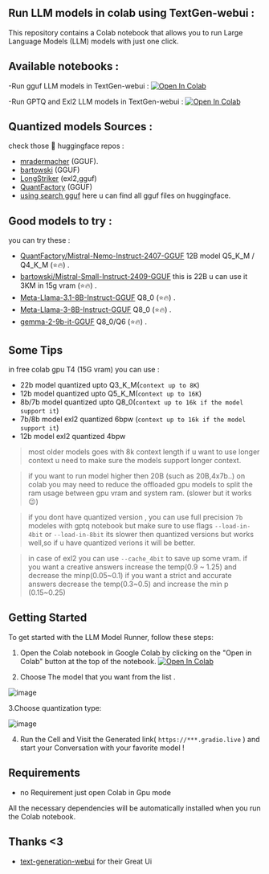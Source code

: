 ## Run LLM models in  colab using TextGen-webui  :  

This repository contains a Colab notebook  that allows you to run Large Language Models (LLM) models with just one click.

## Available notebooks :
-Run gguf LLM models in TextGen-webui :  <a target="_blank" href="https://colab.research.google.com/github/seyf1elislam/LocalLLM_OneClick_Colab/blob/main/Run_any_gguf_model_in_TextGen_webui.ipynb"><img src="https://colab.research.google.com/assets/colab-badge.svg" alt="Open In Colab"/></a>



-Run GPTQ and Exl2 LLM models in TextGen-webui : <a target="_blank" href="https://colab.research.google.com/github/seyf1elislam/LocalLLM_OneClick_Colab/blob/main/Run_any_GPTQ_quantized_models_in_TextGen_webui.ipynb"><img src="https://colab.research.google.com/assets/colab-badge.svg" alt="Open In Colab"/></a>



## Quantized models Sources :
check those 🤗 huggingface repos :
- [mradermacher](https://huggingface.co/mradermacher) (GGUF).
- [bartowski](https://huggingface.co/bartowski) (GGUF)
- [LongStriker](https://huggingface.co/LoneStriker)  (exl2,gguf)
- [QuantFactory](https://huggingface.co/QuantFactory) (GGUF)  
- [using search gguf](https://huggingface.co/models?sort=trending&search=gguf)  here u can find all gguf files on  huggingface.

## Good models to try :
 you can try these :  
- [QuantFactory/Mistral-Nemo-Instruct-2407-GGUF](https://huggingface.co/QuantFactory/Mistral-Nemo-Instruct-2407-GGUF) 12B model Q5_K_M / Q4_K_M (⭐🔥) .
- [bartowski/Mistral-Small-Instruct-2409-GGUF](https://huggingface.co/bartowski/Mistral-Small-Instruct-2409-GGUF) this is 22B u can use it 3KM in 15g vram (⭐🔥) .
- [Meta-Llama-3.1-8B-Instruct-GGUF](https://huggingface.co/bartowski/Meta-Llama-3.1-8B-Instruct-GGUF) Q8_0 (⭐🔥) .
- [Meta-Llama-3-8B-Instruct-GGUF](https://huggingface.co/QuantFactory/Meta-Llama-3-8B-Instruct-GGUF)  Q8_0  (⭐🔥) .
- [gemma-2-9b-it-GGUF](https://huggingface.co/bartowski/gemma-2-9b-it-GGUF)  Q8_0/Q6   (⭐🔥) .

## Some Tips 

in free colab gpu T4  (15G vram) you can use :
 - 22b model quantized upto Q3_K_M(`context up to 8K`)
 - 12b model quantized upto Q5_K_M(`context up to 16K`)
 - 8b/7b model quantized upto Q8_0(`context up to 16k if the model support it`)
- 7b/8b model exl2 quantized  6bpw (`context up to 16k if the model support it`)
- 12b model exl2 quantized 4bpw  
> most older models goes with 8k context length if u want to use longer context u need to make sure the models support longer context.

> if you want to run model higher then 20B (such as 20B,4x7b..) on colab you may need to reduce the offloaded gpu models to split the ram usage between gpu vram and system ram. (slower but it works 😉)

> if you dont have quantized version , you can use full precision  `7b` modeles with gptq notebook but make sure to  use flags  `--load-in-4bit` or `--load-in-8bit`  its slower then quantized versions but works well,so if u have quantized verions it will be better.

> in case of exl2 you can use `--cache_4bit` to save up some vram.
> if you want a creative answers  increase the temp(0.9 ~ 1.25) and decrease the minp(0.05\~0.1) 
> if you want a strict and accurate  answers decrease the temp(0.3~0.5) and increase the min p (0.15\~0.25) 


## Getting Started

To get started with the LLM Model Runner, follow these steps:

1. Open the Colab notebook in Google Colab by clicking on the "Open in Colab" button at the top of the notebook.
<a target="_blank" href="https://colab.research.google.com/github/seyf1elislam/LocalLLM_OneClick_Colab/blob/main/Run_any_gguf_model_in_TextGen_webui.ipynb"><img src="https://colab.research.google.com/assets/colab-badge.svg" alt="Open In Colab"/></a>

2. Choose The  model that you want from the list .

![image](https://github.com/seyf1elislam/LocalLLM_OneClick_Colab/assets/40665383/7b1186a3-55dc-46c3-9d71-c7886537b88e)

3.Choose quantization type:

![image](https://github.com/seyf1elislam/LocalLLM_OneClick_Colab/assets/40665383/bf912e18-5300-4880-b430-21b0e62d9c85)


4. Run the Cell and Visit the Generated link( `https://***.gradio.live` ) and start your Conversation with your favorite model !

## Requirements
- no Requirement just open Colab in Gpu mode

All the necessary dependencies will be automatically installed when you run the Colab notebook.

## Thanks <3 
- [text-generation-webui](https://github.com/oobabooga/text-generation-webui) for their Great Ui 
